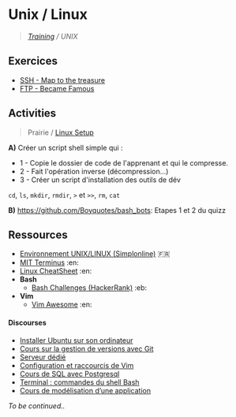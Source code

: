 # Unix / Linux

>_[Training](https://github.com/simplonco/training) / UNIX_

## Exercices

* [SSH - Map to the treasure](https://github.com/simplonco/ssh)
* [FTP - Became Famous](https://github.com/simplonco/ftp)

## Activities

> Prairie / [Linux Setup](https://github.com/simplonco/prairie/blob/master/UNIX.md)

**A)** Créer un script shell simple qui :

* 1 - Copie le dossier de code de l'apprenant et qui le compresse.
* 2 - Fait l'opération inverse (décompression...)
* 3 - Créer un script d'installation des outils de dév

`cd`, `ls`, `mkdir`, `rmdir`, `>` et `>>`, `rm`, `cat`

**B)** <https://github.com/Boyquotes/bash_bots>: Etapes 1 et 2 du quizz

## Ressources

* [Environnement UNIX/LINUX (Simplonline)](http://simplonline.co/dashboard/partages-formateurs/241-semaine-1-environnement-unix-linux-241) :fr:
* [MIT Terminus](http://web.mit.edu/mprat/Public/web/Terminus/Web/main.html) :en:
* [Linux CheatSheet](http://juliend.github.io/linux-cheatsheet/) :en:
* **Bash**
  * [Bash Challenges (HackerRank)](https://www.hackerrank.com/domains/shell/bash) :eb:
* **Vim**
  * [Vim Awesome](http://vimawesome.com/) :en:
  
#### Discourses

* [Installer Ubuntu sur son ordinateur](http://discourse.simplon.co/t/installer-ubuntu/39)
* [Cours sur la gestion de versions avec Git](http://discourse.simplon.co/t/cours-sur-la-gestion-de-versions-avec-git/24)
* [Serveur dédié](http://discourse.simplon.co/t/serveur-dedie/64)
* [Configuration et raccourcis de Vim](http://discourse.simplon.co/t/configuration-et-raccourcis-de-vim/78)
* [Cours de SQL avec Postgresql](http://discourse.simplon.co/t/cours-de-sql-avec-postgresql/67)
* [Terminal : commandes du shell Bash](http://discourse.simplon.co/t/terminal-commandes-du-shell-bash/88)
* [Cours de modélisation d’une application](http://discourse.simplon.co/t/cours-de-modelisation-dune-application/66)


_To be continued.._
